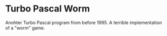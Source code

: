 # Turbo Pascal Worm

Anohter Turbo Pascal program from before 1995.
A terrible implementation of a "worm" game.
